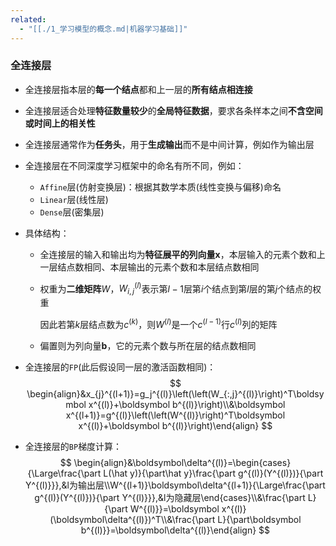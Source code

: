 ```yaml
---
related:
  - "[[./1_学习模型的概念.md|机器学习基础]]"
---
```


### 全连接层

- 全连接层指本层的**每一个结点**都和上一层的**所有结点相连接**

- 全连接层适合处理**特征数量较少**的**全局特征数据**，要求各条样本之间**不含空间或时间上的相关性**

- 全连接层通常作为**任务头**，用于**生成输出**而不是中间计算，例如作为输出层

- 全连接层在不同深度学习框架中的命名有所不同，例如：

  - `Affine`层(仿射变换层)：根据其数学本质(线性变换与偏移)命名
  - `Linear`层(线性层)
  - `Dense`层(密集层)

- 具体结构：

  - 全连接层的输入和输出均为**特征展平的列向量**$\boldsymbol x$，本层输入的元素个数和上一层结点数相同、本层输出的元素个数和本层结点数相同

  - 权重为**二维矩阵**$W$，$W_{i,j}^{(l)}$表示第$l-1$层第$i$个结点到第$l$层的第$j$个结点的权重

    因此若第$k$层结点数为$c^{(k)}$，则$W^{(l)}$是一个$c^{(l-1)}$行$c^{(l)}$列的矩阵

  - 偏置则为列向量$\boldsymbol b$，它的元素个数与所在层的结点数相同

- 全连接层的`FP`(此后假设同一层的激活函数相同)：
  $$
  \begin{align}&x_{j}^{(l+1)}=g_j^{(l)}\left(\left(W_{:,j}^{(l)}\right)^T\boldsymbol x^{(l)}+\boldsymbol b^{(l)}\right)\\&\boldsymbol x^{(l+1)}=g^{(l)}\left(\left(W^{(l)}\right)^T\boldsymbol x^{(l)}+\boldsymbol b^{(l)}\right)\end{align}
  $$

- 全连接层的`BP`梯度计算：
  $$
  \begin{align}&\boldsymbol\delta^{(l)}=\begin{cases}{\Large\frac{\part L(\hat y)}{\part\hat y}\frac{\part g^{(l)}(Y^{(l)})}{\part Y^{(l)}}},&l为输出层\\W^{(l+1)}\boldsymbol\delta^{(l+1)}{\Large\frac{\part g^{(l)}(Y^{(l)})}{\part Y^{(l)}}},&l为隐藏层\end{cases}\\&\frac{\part L}{\part W^{(l)}}=\boldsymbol x^{(l)}(\boldsymbol\delta^{(l)})^T\\&\frac{\part L}{\part\boldsymbol b^{(l)}}=\boldsymbol\delta^{(l)}\end{align}
  $$
  

